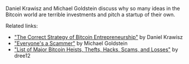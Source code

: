 Daniel Krawisz and Michael Goldstein discuss why so many ideas in the Bitcoin world are terrible investments and pitch a startup of their own.

Related links:

- ["The Correct Strategy of Bitcoin Entrepreneurship"](/mempool/the-correct-strategy-of-bitcoin-entrepreneurship/) by Daniel Krawisz
- ["Everyone's a Scammer"](/mempool/everyones-a-scammer/) by Michael Goldstein
- ["List of Major Bitcoin Heists, Thefts, Hacks, Scams, and Losses"](https://bitcointalk.org/index.php?topic=576337) by dree12
